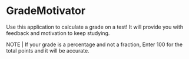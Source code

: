 # GradeMotivator

Use this application to calculate a grade on a test!
It will provide you with feedback and motivation to keep studying.

NOTE | If your grade is a percentage and not a fraction, Enter 100 for the total points and it will be accurate.